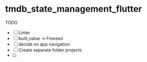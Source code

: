 # tmdb_state_management_flutter

TODO

- [ ] Linter
- [ ] built_value -> Freezed
- [ ] decide on app navigation
- [ ] Create separate folder projects
- [ ] 

